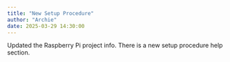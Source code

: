 ```yaml
---
title: "New Setup Procedure"
author: "Archie"
date: 2025-03-29 14:30:00
---
```


Updated the Raspberry Pi project info. There is a new setup procedure help section.